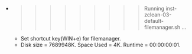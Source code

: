 * >>>>>>>>> Running inst-zclean-03-default-filemanager.sh ...
  * Set shortcut key(WIN+e) for filemanager.
  * Disk size = 7689948K. Space Used = 4K. Runtime = 00:00:00:01.
